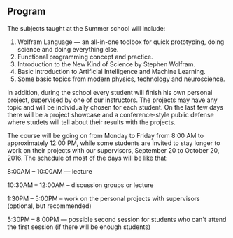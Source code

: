 ## Program

The subjects taught at the Summer school will include:

1. Wolfram Language — an all-in-one toolbox for quick prototyping, doing science and doing everything else.
2. Functional programming concept and practice.
3. Introduction to the New Kind of Science by Stephen Wolfram.
4. Basic  introduction to Artificial Intelligence and Machine Learning.
5. Some basic topics from modern physics, technology and neuroscience.

In addition, during the school every student will finish his own personal project, supervised by one of our instructors. The projects may have any topic and will be individually chosen for each student. On the last few days there will be a project showcase and a conference-style public defense where studets will tell about their results with the projects.

The course will be going on from Monday to Friday from 8:00 AM to approximately 12:00 PM, while some students are invited to stay longer to work on their projects with our supervisors, September 20 to October 20, 2016. The schedule of most of the days will be like that:

8:00AM – 10:00AM — lecture

10:30AM – 12:00AM – discussion groups or lecture

1:30PM – 5:00PM – work on the personal projects with supervisors (optional, but recommended)

5:30PM – 8:00PM — possible second session for students who can't attend the first session (if there will be enough students)